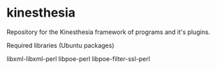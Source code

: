 # kinesthesia
Repository for the Kinesthesia framework of programs and it's plugins. 

Required libraries (Ubuntu packages)

libxml-libxml-perl
libpoe-perl
libpoe-filter-ssl-perl
